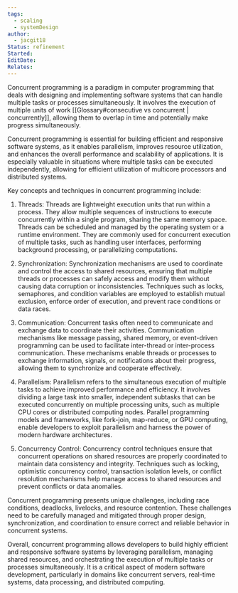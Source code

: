 ```yaml
---
tags:
  - scaling
  - systemDesign
author:
  - jacgit18
Status: refinement
Started: 
EditDate: 
Relates:
---
```

Concurrent programming is a paradigm in computer programming that deals with designing and implementing software systems that can handle multiple tasks or processes simultaneously. It involves the execution of multiple units of work [[Glossary#consecutive vs concurrent | concurrently]], allowing them to overlap in time and potentially make progress simultaneously.

Concurrent programming is essential for building efficient and responsive software systems, as it enables parallelism, improves resource utilization, and enhances the overall performance and scalability of applications. It is especially valuable in situations where multiple tasks can be executed independently, allowing for efficient utilization of multicore processors and distributed systems.

Key concepts and techniques in concurrent programming include:

1. Threads: Threads are lightweight execution units that run within a process. They allow multiple sequences of instructions to execute concurrently within a single program, sharing the same memory space. Threads can be scheduled and managed by the operating system or a runtime environment. They are commonly used for concurrent execution of multiple tasks, such as handling user interfaces, performing background processing, or parallelizing computations.

2. Synchronization: Synchronization mechanisms are used to coordinate and control the access to shared resources, ensuring that multiple threads or processes can safely access and modify them without causing data corruption or inconsistencies. Techniques such as locks, semaphores, and condition variables are employed to establish mutual exclusion, enforce order of execution, and prevent race conditions or data races.

3. Communication: Concurrent tasks often need to communicate and exchange data to coordinate their activities. Communication mechanisms like message passing, shared memory, or event-driven programming can be used to facilitate inter-thread or inter-process communication. These mechanisms enable threads or processes to exchange information, signals, or notifications about their progress, allowing them to synchronize and cooperate effectively.

4. Parallelism: Parallelism refers to the simultaneous execution of multiple tasks to achieve improved performance and efficiency. It involves dividing a large task into smaller, independent subtasks that can be executed concurrently on multiple processing units, such as multiple CPU cores or distributed computing nodes. Parallel programming models and frameworks, like fork-join, map-reduce, or GPU computing, enable developers to exploit parallelism and harness the power of modern hardware architectures.

5. Concurrency Control: Concurrency control techniques ensure that concurrent operations on shared resources are properly coordinated to maintain data consistency and integrity. Techniques such as locking, optimistic concurrency control, transaction isolation levels, or conflict resolution mechanisms help manage access to shared resources and prevent conflicts or data anomalies.

Concurrent programming presents unique challenges, including race conditions, deadlocks, livelocks, and resource contention. These challenges need to be carefully managed and mitigated through proper design, synchronization, and coordination to ensure correct and reliable behavior in concurrent systems.

Overall, concurrent programming allows developers to build highly efficient and responsive software systems by leveraging parallelism, managing shared resources, and orchestrating the execution of multiple tasks or processes simultaneously. It is a critical aspect of modern software development, particularly in domains like concurrent servers, real-time systems, data processing, and distributed computing.